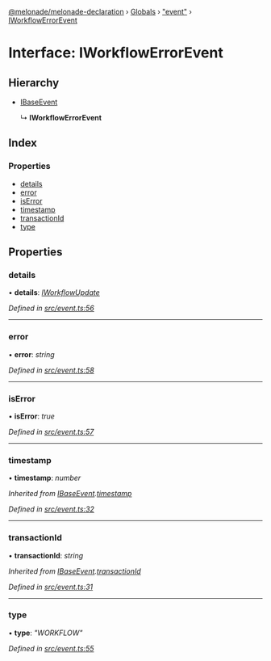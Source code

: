[@melonade/melonade-declaration](../README.md) › [Globals](../globals.md) › ["event"](../modules/_event_.md) › [IWorkflowErrorEvent](_event_.iworkflowerrorevent.md)

# Interface: IWorkflowErrorEvent

## Hierarchy

* [IBaseEvent](_event_.ibaseevent.md)

  ↳ **IWorkflowErrorEvent**

## Index

### Properties

* [details](_event_.iworkflowerrorevent.md#details)
* [error](_event_.iworkflowerrorevent.md#error)
* [isError](_event_.iworkflowerrorevent.md#iserror)
* [timestamp](_event_.iworkflowerrorevent.md#timestamp)
* [transactionId](_event_.iworkflowerrorevent.md#transactionid)
* [type](_event_.iworkflowerrorevent.md#type)

## Properties

###  details

• **details**: *[IWorkflowUpdate](_event_.iworkflowupdate.md)*

*Defined in [src/event.ts:56](https://github.com/devit-tel/melonade-declaration/blob/2273da1/src/event.ts#L56)*

___

###  error

• **error**: *string*

*Defined in [src/event.ts:58](https://github.com/devit-tel/melonade-declaration/blob/2273da1/src/event.ts#L58)*

___

###  isError

• **isError**: *true*

*Defined in [src/event.ts:57](https://github.com/devit-tel/melonade-declaration/blob/2273da1/src/event.ts#L57)*

___

###  timestamp

• **timestamp**: *number*

*Inherited from [IBaseEvent](_event_.ibaseevent.md).[timestamp](_event_.ibaseevent.md#timestamp)*

*Defined in [src/event.ts:32](https://github.com/devit-tel/melonade-declaration/blob/2273da1/src/event.ts#L32)*

___

###  transactionId

• **transactionId**: *string*

*Inherited from [IBaseEvent](_event_.ibaseevent.md).[transactionId](_event_.ibaseevent.md#transactionid)*

*Defined in [src/event.ts:31](https://github.com/devit-tel/melonade-declaration/blob/2273da1/src/event.ts#L31)*

___

###  type

• **type**: *"WORKFLOW"*

*Defined in [src/event.ts:55](https://github.com/devit-tel/melonade-declaration/blob/2273da1/src/event.ts#L55)*
